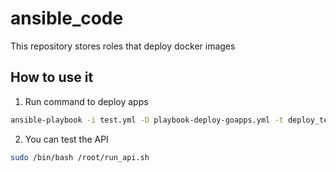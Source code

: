 # ansible_code

This repository stores roles that deploy docker images

## How to use it

1. Run command to deploy apps
```sh
ansible-playbook -i test.yml -D playbook-deploy-goapps.yml -t deploy_testingAPI -C
```
2. You can test the API
```sh
sudo /bin/bash /root/run_api.sh
```